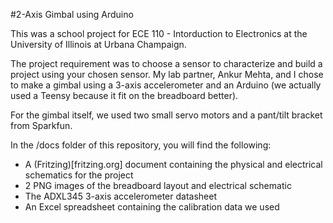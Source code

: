 #2-Axis Gimbal using Arduino

This was a school project for ECE 110 - Intorduction to Electronics
at the University of Illinois at Urbana Champaign.

The project requirement was to choose a sensor to characterize and
build a project using your chosen sensor. My lab partner, Ankur Mehta,
and I chose to make a gimbal using a 3-axis accelerometer and an Arduino
(we actually used a Teensy because it fit on the breadboard better).

For the gimbal itself, we used two small servo motors and a pant/tilt
bracket from Sparkfun.

In the /docs folder of this repository, you will find the following:
- A (Fritzing)[fritzing.org] document containing the physical and
electrical schematics for the project
- 2 PNG images of the breadboard layout and electrical schematic
- The ADXL345 3-axis accelerometer datasheet
- An Excel spreadsheet containing the calibration data we used
